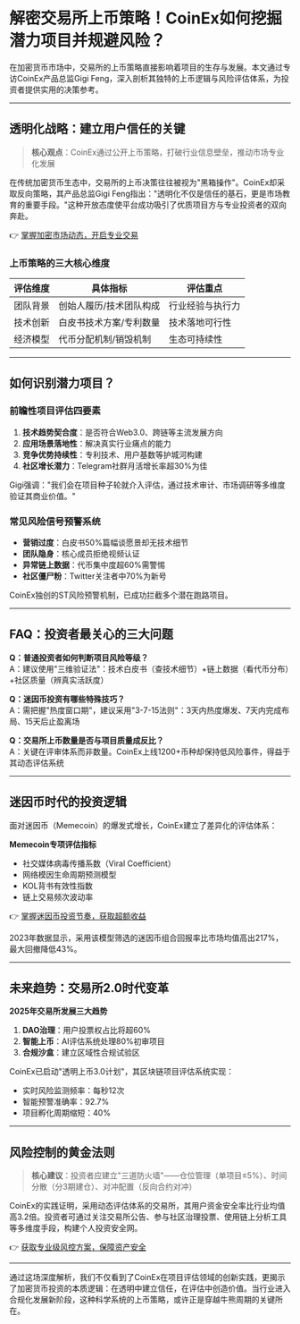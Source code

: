 # 解密交易所上币策略！CoinEx如何挖掘潜力项目并规避风险？

在加密货币市场中，交易所的上币策略直接影响着项目的生存与发展。本文通过专访CoinEx产品总监Gigi Feng，深入剖析其独特的上币逻辑与风险评估体系，为投资者提供实用的决策参考。

---

## 透明化战略：建立用户信任的关键

> **核心观点**：CoinEx通过公开上币策略，打破行业信息壁垒，推动市场专业化发展

在传统加密货币生态中，交易所的上币决策往往被视为"黑箱操作"。CoinEx却采取反向策略，其产品总监Gigi Feng指出："透明化不仅是信任的基石，更是市场教育的重要手段。"这种开放态度使平台成功吸引了优质项目方与专业投资者的双向奔赴。

👉 [掌握加密市场动态，开启专业交易](https://bit.ly/okx_welcome)

### 上币策略的三大核心维度
| 评估维度       | 具体指标                     | 评估重点               |
|----------------|------------------------------|------------------------|
| 团队背景       | 创始人履历/技术团队构成      | 行业经验与执行力       |
| 技术创新       | 白皮书技术方案/专利数量      | 技术落地可行性         |
| 经济模型       | 代币分配机制/销毁机制        | 生态可持续性           |

---

## 如何识别潜力项目？

### 前瞻性项目评估四要素
1. **技术趋势契合度**：是否符合Web3.0、跨链等主流发展方向
2. **应用场景落地性**：解决真实行业痛点的能力
3. **竞争优势持续性**：专利技术、用户基数等护城河构建
4. **社区增长潜力**：Telegram社群月活增长率超30%为佳

Gigi强调："我们会在项目种子轮就介入评估，通过技术审计、市场调研等多维度验证其商业价值。"

### 常见风险信号预警系统
- **营销过度**：白皮书50%篇幅谈愿景却无技术细节
- **团队隐身**：核心成员拒绝视频认证
- **异常链上数据**：代币集中度超60%需警惕
- **社区僵尸粉**：Twitter关注者中70%为新号

CoinEx独创的ST风险预警机制，已成功拦截多个潜在跑路项目。

---

## FAQ：投资者最关心的三大问题

**Q：普通投资者如何判断项目风险等级？**  
A：建议使用"三维验证法"：技术白皮书（查技术细节）+链上数据（看代币分布）+社区质量（辨真实活跃度）

**Q：迷因币投资有哪些特殊技巧？**  
A：需把握"热度窗口期"，建议采用"3-7-15法则"：3天内热度爆发、7天内完成布局、15天后止盈离场

**Q：交易所上币数量是否与项目质量成反比？**  
A：关键在评审体系而非数量。CoinEx上线1200+币种却保持低风险事件，得益于其动态评估系统

---

## 迷因币时代的投资逻辑

面对迷因币（Memecoin）的爆发式增长，CoinEx建立了差异化的评估体系：

**Memecoin专项评估指标**
- 社交媒体病毒传播系数（Viral Coefficient）
- 网络模因生命周期预测模型
- KOL背书有效性指数
- 链上交易频次波动率

👉 [掌握迷因币投资节奏，获取超额收益](https://bit.ly/okx_welcome)

2023年数据显示，采用该模型筛选的迷因币组合回报率比市场均值高出217%，最大回撤降低43%。

---

## 未来趋势：交易所2.0时代变革

**2025年交易所发展三大趋势**
1. **DAO治理**：用户投票权占比将超60%
2. **智能上币**：AI评估系统处理80%初审项目
3. **合规沙盒**：建立区域性合规试验区

CoinEx已启动"透明上币3.0计划"，其区块链项目评估系统实现：
- 实时风险监测频率：每秒12次
- 智能预警准确率：92.7%
- 项目孵化周期缩短：40%

---

## 风险控制的黄金法则

> **核心建议**：投资者应建立"三道防火墙"——仓位管理（单项目≤5%）、时间分散（分3期建仓）、对冲配置（反向合约对冲）

CoinEx的实践证明，采用动态评估体系的交易所，其用户资金安全率比行业均值高3.2倍。投资者可通过关注交易所公告、参与社区治理投票、使用链上分析工具等多维度手段，构建个人投资安全网。

👉 [获取专业级风控方案，保障资产安全](https://bit.ly/okx_welcome)

---

通过这场深度解析，我们不仅看到了CoinEx在项目评估领域的创新实践，更揭示了加密货币投资的本质逻辑：在透明中建立信任，在评估中创造价值。当行业进入合规化发展新阶段，这种科学系统的上币策略，或许正是穿越牛熊周期的关键所在。